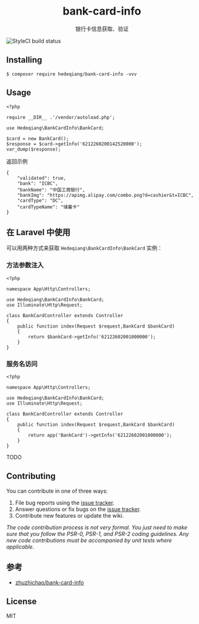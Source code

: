 <h1 align="center"> bank-card-info </h1>

<p align="center"> 银行卡信息获取、验证</p>

![StyleCI build status](https://github.styleci.io/repos/202061186/shield) 

## Installing

```shell
$ composer require hedeqiang/bank-card-info -vvv
```

## Usage

```shell
<?php

require __DIR__ .'/vendor/autoload.php';

use Hedeqiang\BankCardInfo\BankCard;

$card = new BankCard();
$response = $card->getInfo('6212260200142520000');
var_dump($response);
```

返回示例
```shell
{
    "validated": true,
    "bank": "ICBC",
    "bankName": "中国工商银行",
    "bankImg": "https://apimg.alipay.com/combo.png?d=cashier&t=ICBC",
    "cardType": "DC",
    "cardTypeName": "储蓄卡"
}
```

## 在 Laravel 中使用

可以用两种方式来获取 `Hedeqiang\BankCardInfo\BankCard` 实例：

### 方法参数注入
```shell
<?php

namespace App\Http\Controllers;

use Hedeqiang\BankCardInfo\BankCard;
use Illuminate\Http\Request;

class BankCardController extends Controller
{
    public function index(Request $request,BankCard $bankCard)
    {
        return $bankCard->getInfo('62122602001000000');
    }
}
```

### 服务名访问
```shell
<?php

namespace App\Http\Controllers;

use Hedeqiang\BankCardInfo\BankCard;
use Illuminate\Http\Request;

class BankCardController extends Controller
{
    public function index(Request $request,BankCard $bankCard)
    {
        return app('BankCard')->getInfo('62122602001000000');
    }
}
```

TODO

## Contributing

You can contribute in one of three ways:

1. File bug reports using the [issue tracker](https://github.com/hedeqiang/bank-card-info/issues).
2. Answer questions or fix bugs on the [issue tracker](https://github.com/hedeqiang/bank-card-info/issues).
3. Contribute new features or update the wiki.

_The code contribution process is not very formal. You just need to make sure that you follow the PSR-0, PSR-1, and PSR-2 coding guidelines. Any new code contributions must be accompanied by unit tests where applicable._

## 参考

* [zhuzhichao/bank-card-info](https://github.com/zhuzhichao/bank-card-info)


## License

MIT